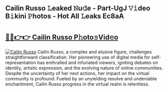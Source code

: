 ## Cailin Russo 𝙻eaked 𝙽u𝚍e - Part-UgJ 𝚅𝚒deo B𝚒kini 𝙿hotos - Hot All 𝙻eaks Ec8aA

# <h2><a href="http://ld2l0s1.urlbe.top/?page=Cailin+Russo">🔗🔗👉👉 Cailin Russo P𝚑oto𝚜Vid𝚎o</a></h2>

[![Cailin Russo](https://i.imgur.com/eBuTRDB.gif)](http://ld2l0s1.urlbe.top/?page=Cailin+Russo)
Cailin Russo, a complex and elusive figure, challenges straightforward classification. Her pioneering use of digital media for self-representation has enthralled and infuriated viewers, igniting debates on identity, artistic expression, and the evolving nature of online communities. Despite the uncertainty of her next actions, her impact on the virtual community is profound. Fueled by an unyielding resolve and undeniable enchantment, Cailin Russo progress in the virtual realm is relentless.
